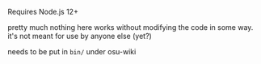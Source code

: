 Requires Node.js 12+

pretty much nothing here works without modifying the code in some way. it's not meant for use by anyone else (yet?)

needs to be put in `bin/` under osu-wiki

